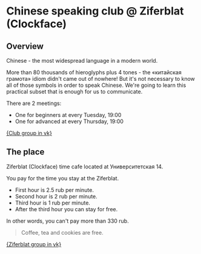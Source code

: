 # Chinese speaking club @ Ziferblat (Clockface)

## Overview

Chinese - the most widespread language in a modern world.

More than 80 thousands of hieroglyphs plus 4 tones - the «китайская грамота» idiom
didn't came out of nowhere! But it's not necessary to know all of those symbols
in order to speak Chinese. We're going to learn this practical subset that is
enough for us to communicate.

There are 2 meetings:
* One for beginners at every Tuesday, 19:00
* One for advanced at every Thursday, 19:00

[{Club group in vk}](https://vk.com/event169932534)

## The place

Ziferblat (Clockface) time cafe located at Университетская 14.

You pay for the time you stay at the Ziferblat.

* First hour is 2.5 rub per minute.
* Second hour is 2 rub per minute.
* Third hour is 1 rub per minute.
* After the third hour you can stay for free.

In other words, you can't pay more than 330 rub.

> Coffee, tea and cookies are free.

[{Ziferblat group in vk}](https://vk.com/clockfacekzn)

